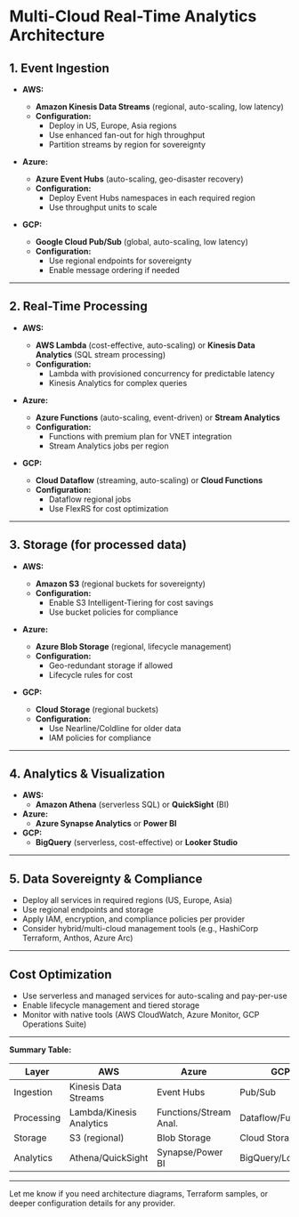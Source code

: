 # Multi-Cloud Real-Time Analytics Architecture

## 1. Event Ingestion

- **AWS:**  
  - **Amazon Kinesis Data Streams** (regional, auto-scaling, low latency)
  - **Configuration:**  
    - Deploy in US, Europe, Asia regions  
    - Use enhanced fan-out for high throughput  
    - Partition streams by region for sovereignty

- **Azure:**  
  - **Azure Event Hubs** (auto-scaling, geo-disaster recovery)
  - **Configuration:**  
    - Deploy Event Hubs namespaces in each required region  
    - Use throughput units to scale

- **GCP:**  
  - **Google Cloud Pub/Sub** (global, auto-scaling, low latency)
  - **Configuration:**  
    - Use regional endpoints for sovereignty  
    - Enable message ordering if needed

---

## 2. Real-Time Processing

- **AWS:**  
  - **AWS Lambda** (cost-effective, auto-scaling) or **Kinesis Data Analytics** (SQL stream processing)
  - **Configuration:**  
    - Lambda with provisioned concurrency for predictable latency  
    - Kinesis Analytics for complex queries

- **Azure:**  
  - **Azure Functions** (auto-scaling, event-driven) or **Stream Analytics**
  - **Configuration:**  
    - Functions with premium plan for VNET integration  
    - Stream Analytics jobs per region

- **GCP:**  
  - **Cloud Dataflow** (streaming, auto-scaling) or **Cloud Functions**
  - **Configuration:**  
    - Dataflow regional jobs  
    - Use FlexRS for cost optimization

---

## 3. Storage (for processed data)

- **AWS:**  
  - **Amazon S3** (regional buckets for sovereignty)
  - **Configuration:**  
    - Enable S3 Intelligent-Tiering for cost savings  
    - Use bucket policies for compliance

- **Azure:**  
  - **Azure Blob Storage** (regional, lifecycle management)
  - **Configuration:**  
    - Geo-redundant storage if allowed  
    - Lifecycle rules for cost

- **GCP:**  
  - **Cloud Storage** (regional buckets)
  - **Configuration:**  
    - Use Nearline/Coldline for older data  
    - IAM policies for compliance

---

## 4. Analytics & Visualization

- **AWS:**  
  - **Amazon Athena** (serverless SQL) or **QuickSight** (BI)
- **Azure:**  
  - **Azure Synapse Analytics** or **Power BI**
- **GCP:**  
  - **BigQuery** (serverless, cost-effective) or **Looker Studio**

---

## 5. Data Sovereignty & Compliance

- Deploy all services in required regions (US, Europe, Asia)
- Use regional endpoints and storage
- Apply IAM, encryption, and compliance policies per provider
- Consider hybrid/multi-cloud management tools (e.g., HashiCorp Terraform, Anthos, Azure Arc)

---

## Cost Optimization

- Use serverless and managed services for auto-scaling and pay-per-use
- Enable lifecycle management and tiered storage
- Monitor with native tools (AWS CloudWatch, Azure Monitor, GCP Operations Suite)

---

**Summary Table:**

| Layer         | AWS                        | Azure                  | GCP                  |
|---------------|----------------------------|------------------------|----------------------|
| Ingestion     | Kinesis Data Streams       | Event Hubs             | Pub/Sub              |
| Processing    | Lambda/Kinesis Analytics   | Functions/Stream Anal. | Dataflow/Functions   |
| Storage       | S3 (regional)              | Blob Storage           | Cloud Storage        |
| Analytics     | Athena/QuickSight          | Synapse/Power BI       | BigQuery/Looker      |

---

Let me know if you need architecture diagrams, Terraform samples, or deeper configuration details for any provider.
